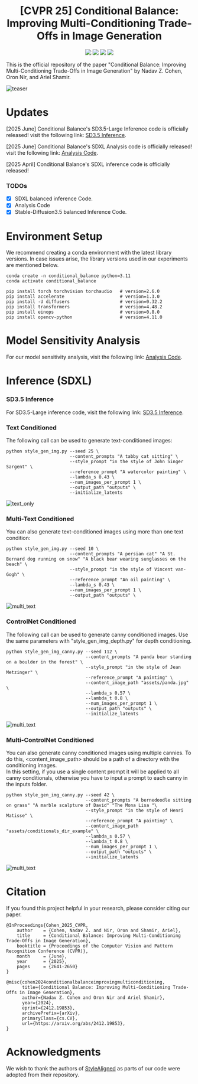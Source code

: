 <h1 align="center">
  [CVPR 25] Conditional Balance:  <br>
  Improving Multi-Conditioning Trade-Offs in Image Generation <br>
</h1>

<p align='center'>
<a href="https://nadavc220.github.io/conditional-balance.github.io/"><img src="https://img.shields.io/static/v1?label=Project&message=Website&color=blue"></a>
<a href="https://www.youtube.com/watch?v=WNRcC-fLXq8"><img src="https://img.shields.io/static/v1?label=YouTube&message=Video&color=orange"></a>
<a href="https://arxiv.org/abs/2412.19853"><img src="https://img.shields.io/badge/arXiv-2412.19853-b31b1b.svg"></a>
<a href="https://pytorch.org/"><img src="https://img.shields.io/badge/PyTorch->=2.4.1-Red?logo=pytorch"></a>
</p>


This is the official repository of the paper "Conditional Balance: Improving Multi-Conditioning Trade-Offs in Image Generation" by Nadav Z. Cohen, Oron Nir, and Ariel Shamir.

![teaser](assets/results_text.png)


# Updates
[2025 June] Conditional Balance's SD3.5-Large Inference code is officially released! visit the following link: [SD3.5 Inference](https://github.com/Nadavc220/conditional-balance-sd35).

[2025 June] Conditional Balance's SDXL Analysis code is officially released! visit the following link: [Analysis Code](https://github.com/Nadavc220/conditional-balance-analysis).

[2025 April] Conditional Balance's SDXL inference code is officially released!

### TODOs
- [x] SDXL balanced inference Code.
- [x] Analysis Code
- [x] Stable-Diffusion3.5 balanced Inference Code.

# Environment Setup
We recommend creating a conda environment with the latest library versions. In case issues arise, the library versions used in our experiments are mentioned below.
```
conda create -n conditional_balance python=3.11
conda activate conditional_balance

pip install torch torchvision torchaudio   # version=2.6.0
pip install accelerate                     # version=1.3.0
pip install -U diffusers                   # version=0.32.2
pip install transformers                   # version=4.48.2
pip install einops                         # version=0.8.0
pip install opencv-python                  # version=4.11.0
```

# Model Sensitivity Analysis
For our model sensitivity analysis, visit the following link: [Analysis Code](https://github.com/Nadavc220/conditional-balance-analysis).

# Inference (SDXL)

### SD3.5 Inference
For SD3.5-Large inference code, visit the following link: [SD3.5 Inference](https://github.com/Nadavc220/conditional-balance-sd35).

### Text Conditioned
The following call can be used to generate text-conditioned images:
```
python style_gen_img.py --seed 25 \
                        --content_prompts "A tabby cat sitting" \
                        --style_prompt "in the style of John Singer Sargent" \
                        --reference_prompt "A watercolor painting" \
                        --lambda_s 0.43 \
                        --num_images_per_prompt 1 \
                        --output_path "outputs" \
                        --initialize_latents
```
![text_only](assets/text_only.png)

### Multi-Text Conditioned
You can also generate text-conditioned images using more than one text condition:
```
python style_gen_img.py --seed 10 \
                        --content_prompts "A persian cat" "A St. Bernard dog running on snow" "A black bear wearing sunglasses on the beach" \
                        --style_prompt "in the style of Vincent van-Gogh" \
                        --reference_prompt "An oil painting" \
                        --lambda_s 0.43 \
                        --num_images_per_prompt 1 \
                        --output_path "outputs" \
```
![multi_text](assets/multi_txt.png)

### ControlNet Conditioned
The following call can be used to generate canny conditioned images. Use the same parameters with "style_gen_img_depth.py" for depth conditioning.
```
python style_gen_img_canny.py --seed 112 \
                              --content_prompts "A panda bear standing on a boulder in the forest" \
                              --style_prompt "in the style of Jean Metzinger" \
                              --reference_prompt "A painting" \
                              --content_image_path "assets/panda.jpg" \
                              --lambda_s 0.57 \
                              --lambda_t 0.8 \
                              --num_images_per_prompt 1 \
                              --output_path "outputs" \
                              --initialize_latents
```
![multi_text](assets/canny_text.png)
### Multi-ControlNet Conditioned
You can also generate canny conditioned images using multiple cannies. To do this, <content_image_path> should be a path of a directory with the conditioning images. <br>
In this setting, if you use a single content prompt it will be applied to all canny conditionals, otherwise you have to input a prompt to each canny in the inputs folder.
```
python style_gen_img_canny.py --seed 42 \
                              --content_prompts "A bernedoodle sitting on grass" "A marble scalpture of David" "The Mona Lisa "\
                              --style_prompt "in the style of Henri Matisse" \
                              --reference_prompt "A painting" \
                              --content_image_path "assets/conditionals_dir_example" \
                              --lambda_s 0.57 \
                              --lambda_t 0.8 \
                              --num_images_per_prompt 1 \
                              --output_path "outputs" \
                              --initialize_latents
```
![multi_text](assets/multi_canny.png)



# Citation
If you found this project helpful in your research, please consider citing our paper.
```
@InProceedings{Cohen_2025_CVPR,
    author    = {Cohen, Nadav Z. and Nir, Oron and Shamir, Ariel},
    title     = {Conditional Balance: Improving Multi-Conditioning Trade-Offs in Image Generation},
    booktitle = {Proceedings of the Computer Vision and Pattern Recognition Conference (CVPR)},
    month     = {June},
    year      = {2025},
    pages     = {2641-2650}
}
```
```
@misc{cohen2024conditionalbalanceimprovingmulticonditioning,
      title={Conditional Balance: Improving Multi-Conditioning Trade-Offs in Image Generation}, 
      author={Nadav Z. Cohen and Oron Nir and Ariel Shamir},
      year={2024},
      eprint={2412.19853},
      archivePrefix={arXiv},
      primaryClass={cs.CV},
      url={https://arxiv.org/abs/2412.19853}, 
}
```

# Acknowledgments
We wish to thank the authors of [StyleAligned](https://github.com/google/style-aligned) as parts of our code were adopted from their repository.
